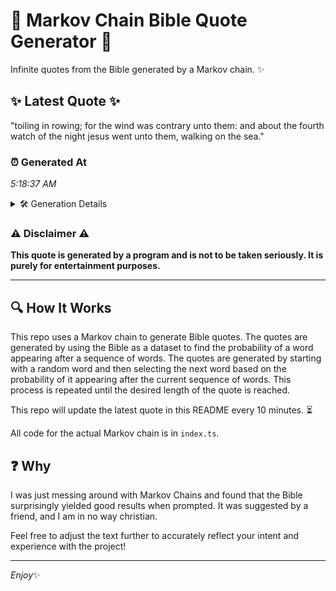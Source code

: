 # 📖 Markov Chain Bible Quote Generator 📖

Infinite quotes from the Bible generated by a Markov chain. ✨

## ✨ Latest Quote ✨
"toiling in rowing; for the wind was contrary unto them: and about the fourth watch of the night jesus went unto them, walking on the sea."

### ⏰ Generated At
*5:18:37 AM*

<details>
    <summary>🛠️ Generation Details</summary>
    <p>
        <strong>🌱 Seed:</strong> toiling<br>
        <strong>🔄 Iterations:</strong> 25<br>
        <strong>📜 Context History:</strong><br>[ toiling ]: in<br>[ toiling, in ]: rowing;<br>[ toiling, in, rowing; ]: for<br>[ toiling, in, rowing;, for ]: the<br>[ toiling, in, rowing;, for, the ]: wind<br>[ toiling, in, rowing;, for, the, wind ]: was<br>[ in, rowing;, for, the, wind, was ]: contrary<br>[ rowing;, for, the, wind, was, contrary ]: unto<br>[ for, the, wind, was, contrary, unto ]: them:<br>[ the, wind, was, contrary, unto, them: ]: and<br>[ wind, was, contrary, unto, them:, and ]: about<br>[ was, contrary, unto, them:, and, about ]: the<br>[ contrary, unto, them:, and, about, the ]: fourth<br>[ unto, them:, and, about, the, fourth ]: watch<br>[ them:, and, about, the, fourth, watch ]: of<br>[ and, about, the, fourth, watch, of ]: the<br>[ about, the, fourth, watch, of, the ]: night<br>[ the, fourth, watch, of, the, night ]: jesus<br>[ fourth, watch, of, the, night, jesus ]: went<br>[ watch, of, the, night, jesus, went ]: unto<br>[ of, the, night, jesus, went, unto ]: them,<br>[ the, night, jesus, went, unto, them, ]: walking<br>[ night, jesus, went, unto, them,, walking ]: on<br>[ jesus, went, unto, them,, walking, on ]: the<br>[ went, unto, them,, walking, on, the ]: sea.<br>
    </p>
</details>

### ⚠️ Disclaimer ⚠️
**This quote is generated by a program and is not to be taken seriously. It is purely for entertainment purposes.**

---

## 🔍 How It Works

This repo uses a Markov chain to generate Bible quotes. The quotes are generated by using the Bible as a dataset to find the probability of a word appearing after a sequence of words. The quotes are generated by starting with a random word and then selecting the next word based on the probability of it appearing after the current sequence of words. This process is repeated until the desired length of the quote is reached.

This repo will update the latest quote in this README every 10 minutes. ⏳

All code for the actual Markov chain is in `index.ts`.

## ❓ Why

I was just messing around with Markov Chains and found that the Bible surprisingly yielded good results when prompted. 
It was suggested by a friend, and I am in no way christian.

Feel free to adjust the text further to accurately reflect your intent and experience with the project!

---

*Enjoy*✨
